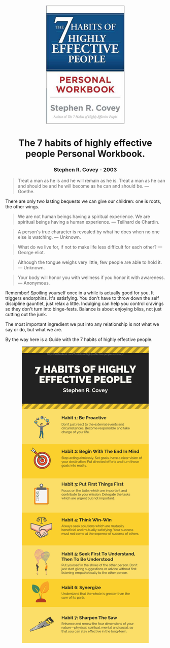 <p align="center"><img alt="the-7-habits-of-highly-effective-people-personal-workbook" src="./the-7-habits-of-highly-effective-people-personal-workbook.png" width="250" /></p> 

<h1 align="center">The 7 habits of highly effective people Personal Workbook.</h1>

<h3 align="center">Stephen R. Covey - 2003</h3> 


> Treat a man as he is and he will remain as he is. Treat a man as he can and should be and he will become as he can and should be.
> — Goethe.

There are only two lasting bequests we can give our children: one is roots, the other wings.

> We are not human beings having a spiritual experience. We are spiritual beings having a human experience.
> — Teilhard de Chardin.

> A person's true character is revealed by what he does when no one else is watching.
> — Unknown.

> What do we live for, if not to make life less difficult for each other?
> — George eliot.

> Although the tongue weighs very little, few people are able to hold it.
> — Unknown.

> Your body will honor you with wellness if you honor it with awareness.
> — Anonymous.

Remember! Spoiling yourself once in a while is actually good for you. It triggers endorphins. It's satisfying. You don't have to throw down the self discipline gauntlet, just relax a little. Indulging can help you control cravings so they don't turn into binge-fests. Balance is about enjoying bliss, not just cutting out the junk.

The most important ingredient we put into any relationship is not what we say or do, but what we are.

By the way here is a Guide with the 7 habits of highly effective people. 

<p align="center"><img alt="the-7-habits-of-highly-effective-people-guide" src="./the-7-habits-of-highly-effective-people-guide.png" width="400" /></p> 
